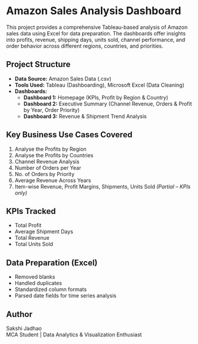 # Amazon Sales Analysis Dashboard 

This project provides a comprehensive Tableau-based analysis of Amazon sales data using Excel for data preparation. The dashboards offer insights into profits, revenue, shipping days, units sold, channel performance, and order behavior across different regions, countries, and priorities.

##  Project Structure

- **Data Source:** Amazon Sales Data (.csv)
- **Tools Used:** Tableau (Dashboarding), Microsoft Excel (Data Cleaning)
- **Dashboards:**
  - **Dashboard 1:** Homepage (KPIs, Profit by Region & Country)
  - **Dashboard 2:** Executive Summary (Channel Revenue, Orders & Profit by Year, Order Priority)
  - **Dashboard 3:** Revenue & Shipment Trend Analysis

##  Key Business Use Cases Covered

1.  Analyse the Profits by Region  
2.  Analyse the Profits by Countries  
3.  Channel Revenue Analysis  
4.  Number of Orders per Year  
5.  No. of Orders by Priority  
6.  Average Revenue Across Years  
77.  Item-wise Revenue, Profit Margins, Shipments, Units Sold *(Partial – KPIs only)*

##  KPIs Tracked

- Total Profit
- Average Shipment Days
- Total Revenue
- Total Units Sold

##  Data Preparation (Excel)

- Removed blanks
- Handled duplicates
- Standardized column formats
- Parsed date fields for time series analysis

## Author

Sakshi Jadhao  
MCA Student | Data Analytics & Visualization Enthusiast  

